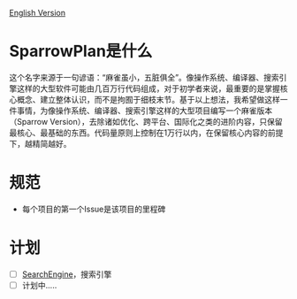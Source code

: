 [English Version]()
# SparrowPlan是什么
这个名字来源于一句谚语：“麻雀虽小，五脏俱全”。像操作系统、编译器、搜索引擎这样的大型软件可能由几百万行代码组成，对于初学者来说，最重要的是掌握核心概念、建立整体认识，而不是拘囿于细枝末节。基于以上想法，我希望做这样一件事情，为像操作系统、编译器、搜索引擎这样的大型项目编写一个麻雀版本（Sparrow Version），去除诸如优化、跨平台、国际化之类的进阶内容，只保留最核心、最基础的东西。代码量原则上控制在1万行以内，在保留核心内容的前提下，越精简越好。

# 规范
- 每个项目的第一个Issue是该项目的里程碑

# 计划
- [ ] [SearchEngine]()，搜索引擎
- [ ] 计划中.....
